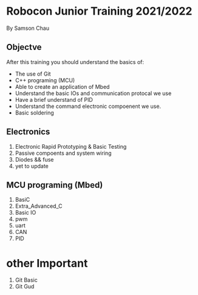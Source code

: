 # Robocon Junior Training 2021/2022
By Samson Chau 

## Objectve 

After this training you should understand the basics of:

* The use of Git
* C++ programing (MCU)
* Able to create an application of Mbed 
* Understand the basic IOs and communication protocal we use 
* Have a brief understand of PID
* Understand the command electronic compoenent we use.
* Basic soldering 

## Electronics 

1. Electronic Rapid Prototyping & Basic Testing
2. Passive compoents and system wiring
3. Diodes && fuse
4. yet to update

## MCU programing (Mbed)
1. BasiC 
2. Extra_Advanced_C
3. Basic IO
4. pwm
5. uart
6. CAN
7. PID

# other Important
1. Git Basic
2. Git Gud
